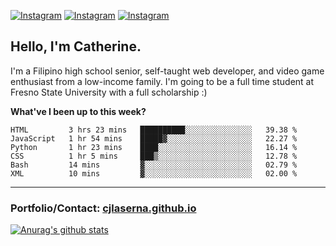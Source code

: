 <a href="https://www.instagram.com/clasernaj/"><img src="https://img.shields.io/badge/-Instagram-e4405f?style=flat-square&logo=Instagram&logoColor=white" alt="Instagram"/></a>
<a href="https://www.linkedin.com/in/catherinelaserna/"><img src="https://img.shields.io/badge/-LinkedIn-0e76a8?style=flat-square&logo=Linkedin&logoColor=white" alt="Instagram"/></a> 
<a href="https://cjlaserna.vercel.app/"><img src="https://img.shields.io/badge/-Portfolio-purple" alt="Instagram"/></a> 

## Hello, I'm Catherine.
I'm a Filipino high school senior, self-taught web developer, and video game enthusiast from a low-income family. I'm going to be a full time student at Fresno State University with a full scholarship :)

**What've I been up to this week?** 
<!--START_SECTION:waka-->

```text
HTML         3 hrs 23 mins   ██████████░░░░░░░░░░░░░░░   39.38 %
JavaScript   1 hr 54 mins    █████▓░░░░░░░░░░░░░░░░░░░   22.27 %
Python       1 hr 23 mins    ████░░░░░░░░░░░░░░░░░░░░░   16.14 %
CSS          1 hr 5 mins     ███▒░░░░░░░░░░░░░░░░░░░░░   12.78 %
Bash         14 mins         ▓░░░░░░░░░░░░░░░░░░░░░░░░   02.79 %
XML          10 mins         ▓░░░░░░░░░░░░░░░░░░░░░░░░   02.00 %
```

<!--END_SECTION:waka-->

-------------
### Portfolio/Contact: [cjlaserna.github.io](https://cjlaserna.github.io)
[![Anurag's github stats](https://github-readme-stats.vercel.app/api?username=cjlaserna&theme=cobalt)](https://github.com/anuraghazra/github-readme-stats)
